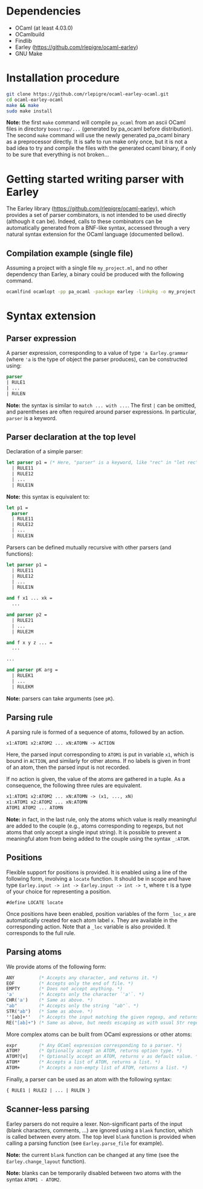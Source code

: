 # Dependencies

 * OCaml (at least 4.03.0)
 * OCamlbuild
 * Findlib
 * Earley (https://github.com/rlepigre/ocaml-earley)
 * GNU Make

# Installation procedure

```bash
git clone https://github.com/rlepigre/ocaml-earley-ocaml.git
cd ocaml-earley-ocaml
make && make
sudo make install
```

**Note:** the first `make` command will compile `pa_ocaml` from an ascii OCaml
files in directory `boostrap/...` (generated by pa_ocaml before distribution).
The second `make` command will use the newly generated pa_ocaml binary as a
preprocessor directly. It is safe to run make only once, but it is not a bad
idea to try and compile the files with the generated ocaml binary, if only to
be sure that everything is not broken...

# Getting started writing parser with Earley

The Earley library (https://github.com/rlepigre/ocaml-earley), which provides
a set of parser combinators, is not intended to be used directly (although it
can be). Indeed, calls to these combinators can be automatically generated
from a BNF-like syntax, accessed through a very natural syntax extension for
the OCaml language (documented bellow).

## Compilation example (single file)

Assuming a project with a single file `my_project.ml`, and no other dependency
than Earley, a binary could be produced with the following command.
```bash
ocamlfind ocamlopt -pp pa_ocaml -package earley -linkpkg -o my_project my_project.ml
```

# Syntax extension

## Parser expression

A parser expression, corresponding to a value of type `'a Earley.grammar`
(where `'a` is the type of object the parser produces), can be constructed
using:
```ocaml
parser
| RULE1
| ...
| RULEN
```

**Note:** the syntax is similar to `match ... with ...`. The first `|` can be
omitted, and parentheses are often required around parser expressions. In
particular, `parser` is a keyword.

## Parser declaration at the top level

Declaration of a simple parser:
```ocaml
let parser p1 = (* Here, "parser" is a keyword, like "rec" in "let rec". *)
  | RULE11
  | RULE12
  | ...
  | RULE1N
```

**Note:** this syntax is equivalent to:
```ocaml
let p1 =
  parser
  | RULE11
  | RULE12
  | ...
  | RULE1N
```

Parsers can be defined mutually recursive with other parsers (and functions):
```ocaml
let parser p1 =
  | RULE11
  | RULE12
  | ...
  | RULE1N

and f x1 ... xk =
  ...

and parser p2 =
  | RULE21
  | ...
  | RULE2M

and f x y z ... =
  ...

...

and parser pK arg =
  | RULEK1
  | ...
  | RULEKM
```

**Note:** parsers can take arguments (see `pK`).

## Parsing rule

A parsing rule is formed of a sequence of atoms, followed by an action.
```OCaml
x1:ATOM1 x2:ATOM2 ... xN:ATOMN -> ACTION
```
Here, the parsed input corresponding to `ATOM1` is put in variable `x1`,
which is bound in `ACTION`, and similarly for other atoms. If no labels
is given in front of an atom, then the parsed input is not recorded.

If no action is given, the value of the atoms are gathered in a tuple. As
a consequence, the following three rules are equivalent.
```OCaml
x1:ATOM1 x2:ATOM2 ... xN:ATOMN -> (x1, ..., xN)
x1:ATOM1 x2:ATOM2 ... xN:ATOMN
ATOM1 ATOM2 ... ATOMN
```

**Note:** in fact, in the last rule, only the atoms which value is really
meaningful are added to the couple (e.g., atoms corresponding to regexps,
but not atoms that only accept a single input string). It is possible to
prevent a meaningful atom from being added to the couple using the syntax
`_:ATOM`.

## Positions

Flexible support for positions is provided. It is enabled using a line of
the following form, involving a `locate` function. It should be in scope
and have type `Earley.input -> int -> Earley.input -> int -> t`, where `t`
is a type of your choice for representing a position.
```
#define LOCATE locate
```

Once positions have been enabled, position variables of the form `_loc_x`
are automatically created for each atom label `x`. They are available in
the corresponding action. Note that a `_loc` variable is also provided. It
corresponds to the full rule.

## Parsing atoms

We provide atoms of the following form:
```ocaml
ANY         (* Accepts any character, and returns it. *)
EOF         (* Accepts only the end of file. *)
EMPTY       (* Does not accept anything. *)
'a'         (* Accepts only the character `'a'`. *)
CHR('a')    (* Same as above. *)
"ab"        (* Accepts only the string `"ab"`. *)
STR("ab")   (* Same as above. *)
''[ab]+''   (* Accepts the input matching the given regexp, and returns it. *)
RE("[ab]+") (* Same as above, but needs escaping as with usual Str regexp. *)
```

More complex atoms can be built from OCaml expressions or other atoms:
```ocaml
expr        (* Any OCaml expression corresponding to a parser. *)
ATOM?       (* Optionally accept an ATOM, returns option type. *)
ATOM?[v]    (* Optionally accept an ATOM, returns v as default value. *)
ATOM*       (* Accepts a list of ATOM, returns a list. *)
ATOM+       (* Accepts a non-empty list of ATOM, returns a list. *)
```

Finally, a parser can be used as an atom with the following syntax:
```ocaml
{ RULE1 | RULE2 | ... | RULEN }
```

## Scanner-less parsing

Earley parsers do not require a lexer. Non-significant parts of the input
(blank characters, comments, ...) are ignored using a `blank` function,
which is called between every atom. The top level `blank` function is
provided when calling a parsing function (see `Earley.parse_file` for
example).

**Note:** the current `blank` function can be changed at any time (see the
`Earley.change_layout` function).

**Note:** blanks can be temporarily disabled between two atoms with the
syntax `ATOM1 - ATOM2`.
